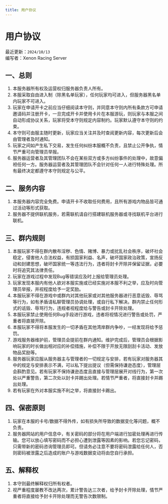 ```yaml
---
title: 用户协议
---
```


# 用户协议

最近更新：`2024/10/13`  
编写者：Xenon Racing Server

## 一、总则

1. 本服务器所有权及运营权归服务器负责人所有。  
2. 本服采取自由进入制（除黑名单玩家），任何玩家均可进入，但服务器黑名单内玩家不可进入。  
3. 玩家在申请开卡之前应当仔细阅读本守则，并同意本守则内所有条款方可申请邀请码并注册开卡，一旦完成开卡并使用卡片在本服游玩，则玩家与本服之间自动形成协议关系，玩家将受本守则规定内容制约。玩家默认遵守本守则的约束。  
4. 本守则可由服主随时更新，玩家应当关注并及时查阅更新内容，每次更新后会由管理者及时通知。  
5. 玩家之间如产生私下交易，发生任何纠纷本服概不负责，且禁止公开争执，情节严重可向管理员举报。  
6. 服务器运营者及其管理团队不会在某些双方或多方纠纷事件的处理中，故意偏袒任何一方。服务器运营者及其管理团队不会针对任何一人进行特殊处理。所有最终决定都遵守本守则规定与公平。  

## 二、服务内容

1. 本服务器内容完全免费。申请开卡不收取任何费用，且所有游戏内物品皆可通过活动等形式获取。  
2. 服务器不提供联机服务，若需联机请自行搭建联机服务器或寻找联机平台进行联机。  

## 三、群内规则

1. 本服玩家不得在群内散布淫秽、色情、赌博、暴力或扰乱社会秩序，破坏社会稳定，侵害他人合法权益，有损国家利益、名声，破坏国家政治政策，宣扬反动和封建思想，破坏国家统一等违法行为，违者将封卡开除并保留证据，必要时将追究其法律责任。  
2. 玩家在游戏过程中发现Bug等错误应及时上报给管理员处理。  
3. 玩家发现本服内有他人欲对本服实施或已经实施对本服不利之举，应及时向管理员举报，并视程度给予一定奖励。  
4. 本服玩家不得在游戏中或群内对其他玩家或对其他服务器进行恶意诋毁、辱骂等行为，如有矛盾请私聊管理员协调处理，或自行私下解决。群内禁止任何形式的诋毁、辱骂行为，违规者视程度给与警告或封卡开除处理。  
5. 本服玩家禁止使用任何Bug手段进行游戏，违者将视情况进行警告或处罚，严重者将直接开除。  
6. 本服玩家不得将本服发生的一切矛盾在其他湾岸群内争吵，一经发现将给予惩罚。  
7. 游戏服务器维护前，管理员会提前在群内通知。维护完成后，管理员会根据影响玩家的时长做出相对应的补偿措施，补偿不限于开放无限刮刮卡活动、发放物品奖励等。  
8. 服务器玩家应服从服务器主与管理者的一切规定与安排，若有玩家对服务器其中的规定与安排表示不满，可以私下提出提议（但需保持谦逊态度），管理层会斟酌意见。若有玩家不保持谦逊态度且直接与管理层展开对线行为，第一次处以严重警告，第二次处以封卡并踢出处理。若情节严重者，将直接封卡并踢出处理。  
9. 若有玩家在外对本服实施不利之举，将直接封卡踢出。  

## 四、保密原则

1. 玩家在本服的卡号/数据不得外传，如有损失所导致的数据变化等问题，概不负责。  
2. 服务器网站的用户信息中，有关密码的部分将在用户端进行加密处理再进行传输。您可以放心填写密码而不必担心遭到泄露等因素的影响。若您忘记密码，只需带新的密码咨询管理员即可。但请务必注意不要将密码泄露给任何人，否则密码被泄露之后造成的账户与游戏数据变动将由您自行承担。  

## 五、解释权

1. 本守则最终解释权归所有权者。  
2. 视严重程度屡教不改达两次，累计警告达三次者，给予封卡开除处理，情节严重者将直接给予封卡开除处理而无警告次数限制。  


